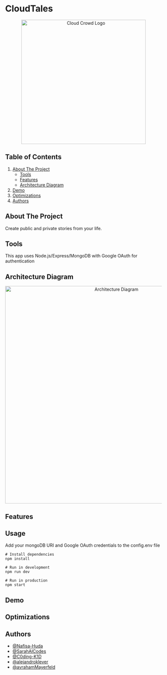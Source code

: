 # CloudTales
<!-- PROJECT LOGO -->
<div align="center">
<img src="https://user-images.githubusercontent.com/101753940/212770475-f84e8018-cb77-4896-b04f-d4728b6a966e.png" alt="Cloud Crowd Logo" style="width:400px">
</div>

<!-- TABLE OF CONTENTS -->

## Table of Contents
  <ol>
    <li>
      <a href="#about-the-project">About The Project</a>
      <ul>
	<li><a href="#tools">Tools</a></li>     
        <li><a href="#features">Features</a></li>
        <li><a href="#architecture-diagram">Architecture Diagram</a></li>
      </ul>
    </li>
    	<li><a href="#demo">Demo</a></li>
	<li><a href="#optimizations">Optimizations</a></li>
	<li><a href="#authors">Authors</a></li>
  </ol>

<!-- ABOUT THE PROJECT -->

## About The Project

</div>
<p>Create public and private stories from your life. </p>

<!--Tools -->
## Tools
This app uses Node.js/Express/MongoDB with Google OAuth for authentication

<!-- ARCHITECTURE DIAGRAM -->
## Architecture Diagram
<div align="center">
<img src="https://user-images.githubusercontent.com/101753940/212771236-96758496-23f8-4548-8d8a-2927df738f9a.png" alt="Architecture Diagram" style="width:700px">
</div>


<!-- FEATURES -->
## Features

<!--Usage -->
## Usage

Add your mongoDB URI and Google OAuth credentials to the config.env file

```
# Install dependencies
npm install

# Run in development
npm run dev

# Run in production
npm start
```
<!--Demo -->
## Demo

<!--Optimizations -->
## Optimizations

<!--Author -->
## Authors
- [@Nafisa-Huda](https://github.com/Nafisa-Huda)
- [@SarahAlCodes](https://github.com/SarahAlCodes)
- [@C0ding-K1D](https://github.com/C0ding-K1D)
- [@alejandroklever](https://github.com/alejandroklever)
- [@avrahamMayerfeld](https://github.com/avrahamMayerfeld)

